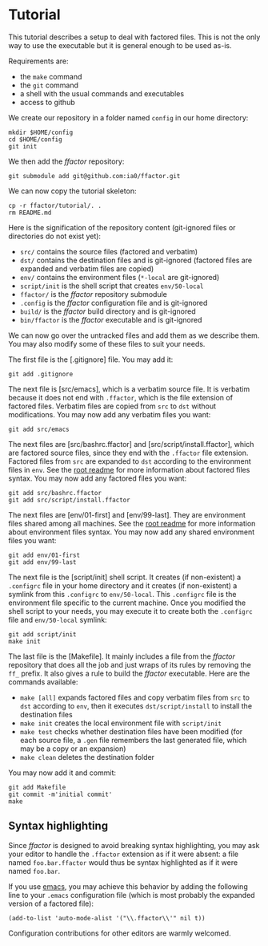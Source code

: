 Tutorial
========

This tutorial describes a setup to deal with factored files. This is
not the only way to use the executable but it is general enough to be
used as-is.

Requirements are:
- the `make` command
- the `git` command
- a shell with the usual commands and executables
- access to github

We create our repository in a folder named `config` in our home
directory:

    mkdir $HOME/config
    cd $HOME/config
    git init

We then add the *ffactor* repository:

    git submodule add git@github.com:ia0/ffactor.git

We can now copy the tutorial skeleton:

    cp -r ffactor/tutorial/. .
    rm README.md

Here is the signification of the repository content (git-ignored files
or directories do not exist yet):
- `src/` contains the source files (factored and verbatim)
- `dst/` contains the destination files and is git-ignored (factored
  files are expanded and verbatim files are copied)
- `env/` contains the environment files (`*-local` are git-ignored)
- `script/init` is the shell script that creates `env/50-local`
- `ffactor/` is the *ffactor* repository submodule
- `.config` is the *ffactor* configuration file and is git-ignored
- `build/` is the *ffactor* build directory and is git-ignored
- `bin/ffactor` is the *ffactor* executable and is git-ignored

We can now go over the untracked files and add them as we describe
them. You may also modify some of these files to suit your needs.

The first file is the [.gitignore] file. You may add it:

    git add .gitignore

The next file is [src/emacs], which is a verbatim source file. It is
verbatim because it does not end with `.ffactor`, which is the file
extension of factored files. Verbatim files are copied from `src` to
`dst` without modifications. You may now add any verbatim files you
want:

    git add src/emacs

The next files are [src/bashrc.ffactor] and
[src/script/install.ffactor], which are factored source files, since
they end with the `.ffactor` file extension. Factored files from `src`
are expanded to `dst` according to the environment files in `env`. See
the [root readme](..) for more information about factored files
syntax. You may now add any factored files you want:

    git add src/bashrc.ffactor
    git add src/script/install.ffactor

The next files are [env/01-first] and [env/99-last]. They are
environment files shared among all machines. See the [root readme](..)
for more information about environment files syntax. You may now add
any shared environment files you want:

    git add env/01-first
    git add env/99-last

The next file is the [script/init] shell script. It creates (if
non-existent) a `.configrc` file in your home directory and it creates
(if non-existent) a symlink from this `.configrc` to `env/50-local`.
This `.configrc` file is the environment file specific to the current
machine. Once you modified the shell script to your needs, you may
execute it to create both the `.configrc` file and `env/50-local`
symlink:

    git add script/init
    make init

The last file is the [Makefile]. It mainly includes a file from the
*ffactor* repository that does all the job and just wraps of its rules
by removing the `ff_` prefix. It also gives a rule to build the
*ffactor* executable. Here are the commands available:
- `make [all]` expands factored files and copy verbatim files from
  `src` to `dst` according to `env`, then it executes
  `dst/script/install` to install the destination files
- `make init` creates the local environment file with `script/init`
- `make test` checks whether destination files have been modified (for
  each source file, a `.gen` file remembers the last generated file,
  which may be a copy or an expansion)
- `make clean` deletes the destination folder

You may now add it and commit:

    git add Makefile
    git commit -m'initial commit'
    make


Syntax highlighting
-------------------

Since *ffactor* is designed to avoid breaking syntax highlighting, you
may ask your editor to handle the `.ffactor` extension as if it were
absent: a file named `foo.bar.ffactor` would thus be syntax
highlighted as if it were named `foo.bar`.

If you use [emacs](https://en.wikipedia.org/wiki/Emacs), you may
achieve this behavior by adding the following line to your `.emacs`
configuration file (which is most probably the expanded version of a
factored file):

    (add-to-list 'auto-mode-alist '("\\.ffactor\\'" nil t))

Configuration contributions for other editors are warmly welcomed.
